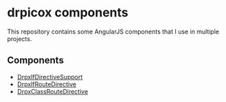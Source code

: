 drpicox components
==================


This repository contains some AngularJS components that I use in multiple projects.



Components
----------

* [DrpxIfDirectiveSupport](DrpxIfDirectiveSupport.md)
* [DrpxIfRouteDirective](DrpxIfRouteDirective.md)
* [DrpxClassRouteDirective](DrpxClassRouteDirective.md)



